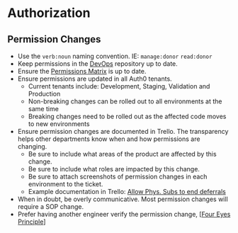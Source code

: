 # Authorization

## Permission Changes

- Use the `verb:noun` naming convention. IE: `manage:donor` `read:donor`
- Keep permissions in the [DevOps] repository up to date.
- Ensure the [Permissions Matrix] is up to date.
- Ensure permissions are updated in all Auth0 tenants.
  - Current tenants include: Development, Staging, Validation and Production
  - Non-breaking changes can be rolled out to all environments at the same time
  - Breaking changes need to be rolled out as the affected code moves to new environments
- Ensure permission changes are documented in Trello. The transparency helps
  other departments know when and how permissions are changing.
  - Be sure to include what areas of the product are affected by this change.
  - Be sure to include what roles are impacted by this change.
  - Be sure to attach screenshots of permission changes in each environment to the ticket.
  - Example documentation in Trello: [Allow Phys. Subs to end deferrals]
- When in doubt, be overly communicative. Most permission changes will require
  a SOP change.
- Prefer having another engineer verify the permission change, [[Four Eyes Principle]]

[Allow Phys. Subs to end deferrals]: https://trello.com/c/CPBNyM1i
[DevOps]: https://github.com/BuoySoftware/DevOps
[Four Eyes Principle]: https://www.openriskmanual.org/wiki/Four_Eyes_Principle
[Permissions Matrix]: https://www.notion.so/0b902ab8e86e4f158772d2939837365e?v=f84d5f6e8cd04ff3a3c2b1b41c53404c
